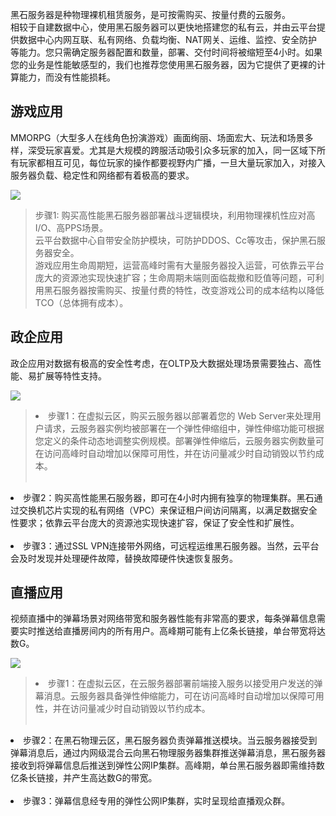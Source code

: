 黑石服务器是种物理裸机租赁服务，是可按需购买、按量付费的云服务。 </br>相较于自建数据中心，使用黑石服务器可以更快地搭建您的私有云，并由云平台提供数据中心内网互联、私有网络、负载均衡、NAT网关、运维、监控、安全防护等能力。您只需确定服务器配置和数量，部署、交付时间将被缩短至4小时。如果您的业务是性能敏感型的，我们也推荐您使用黑石服务器，因为它提供了更裸的计算能力，而没有性能损耗。

## 游戏应用
MMORPG（大型多人在线角色扮演游戏）画面绚丽、场面宏大、玩法和场景多样，深受玩家喜爱。尤其是大规模的跨服活动吸引众多玩家的加入，同一区域下所有玩家都相互可见，每位玩家的操作都要视野内广播，一旦大量玩家加入，对接入服务器负载、稳定性和网络都有着极高的要求。

![](http://mc.qcloudimg.com/static/img/77625f46c7c3c971cc9f7e785eb81103/image.png)


>步骤1: 购买高性能黑石服务器部署战斗逻辑模块，利用物理裸机性应对高I/O、高PPS场景。</br>云平台数据中心自带安全防护模块，可防护DDOS、Cc等攻击，保护黑石服务器安全。</br>
游戏应用生命周期短，运营高峰时需有大量服务器投入运营，可依靠云平台庞大的资源池实现快速扩容；生命周期未端则面临裁撤和贬值等问题，可利用黑石服务器按需购买、按量付费的特性，改变游戏公司的成本结构以降低TCO（总体拥有成本）。


## 政企应用
政企应用对数据有极高的安全性考虑，在OLTP及大数据处理场景需要独占、高性能、易扩展等特性支持。 

![](http://mc.qcloudimg.com/static/img/441357f140bc237ff9d7a76b3c09af9c/image.png)

><li>步骤1：在虚拟云区，购买云服务器以部署着您的 Web Server来处理用户请求，云服务器实例均被部署在一个弹性伸缩组中，弹性伸缩功能可根据您定义的条件动态地调整实例规模。部署弹性伸缩后，云服务器实例数量可在访问高峰时自动增加以保障可用性，并在访问量减少时自动销毁以节约成本。</li></br>
<li>步骤2：购买高性能黑石服务器，即可在4小时内拥有独享的物理集群。黑石通过交换机芯片实现的私有网络（VPC）来保证租户间访问隔离，以满足数据安全性要求；依靠云平台庞大的资源池实现快速扩容，保证了安全性和扩展性。</li></br>
<li>步骤3：通过SSL VPN连接带外网络，可远程运维黑石服务器。当然，云平台会及时发现并处理硬件故障，替换故障硬件快速恢复服务。</li>

## 直播应用
视频直播中的弹幕场景对网络带宽和服务器性能有非常高的要求，每条弹幕信息需要实时推送给直播房间内的所有用户。高峰期可能有上亿条长链接，单台带宽将达数G。

![](http://mc.qcloudimg.com/static/img/5e66d6b05719335a0a3c8c57993bfcf5/image.png)

><li>步骤1：在虚拟云区，在云服务器部署前端接入服务以接受用户发送的弹幕消息。云服务器具备弹性伸缩能力，可在访问高峰时自动增加以保障可用性，并在访问量减少时自动销毁以节约成本。</li></br>
<li>步骤2：在黑石物理云区，黑石服务器负责弹幕推送模块。当云服务器接受到弹幕消息后，通过内网级混合云向黑石物理服务器集群推送弹幕消息，黑石服务器接收到将弹幕信息后推送到弹性公网IP集群。高峰期，单台黑石服务器即需维持数亿条长链接，并产生高达数G的带宽。</li></br>
<li>步骤3：弹幕信息经专用的弹性公网IP集群，实时呈现给直播观众群。</li>


